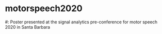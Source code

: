 # motorspeech2020
#: Poster presented at the signal analytics pre-conference for motor speech 2020 in Santa Barbara
